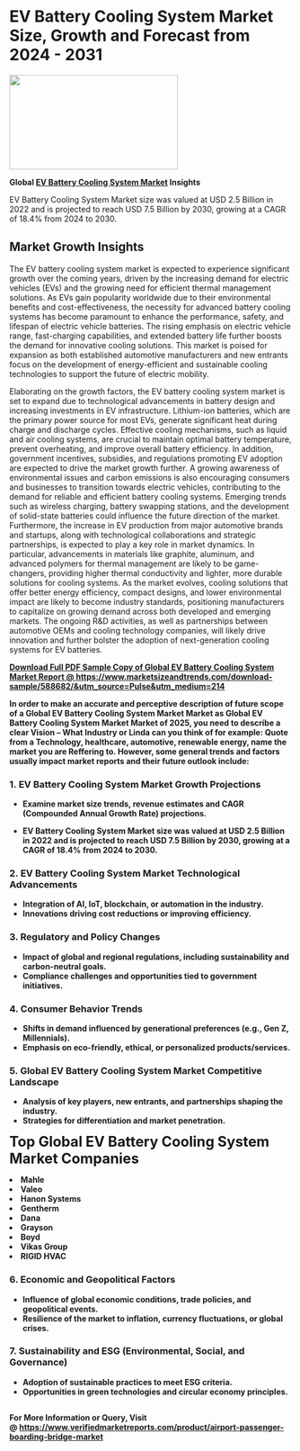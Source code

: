 <H1>EV Battery Cooling System Market Size, Growth and Forecast from 2024 - 2031</H1><img class="aligncenter size-medium wp-image-584254" src="https://thirdeyenews.in/wp-content/uploads/2024/09/Global-Market-Research-300x168.jpeg" alt="" width="300" height="168" /><p><strong>Global&nbsp;<a href="https://www.marketsizeandtrends.com/download-sample/588682/&amp;utm_source=Pulse&amp;utm_medium=214">EV Battery Cooling System Market</a> Insights</strong></p><p>EV Battery Cooling System Market size was valued at USD 2.5 Billion in 2022 and is projected to reach USD 7.5 Billion by 2030, growing at a CAGR of 18.4% from 2024 to 2030.</p><p><h2>Market Growth Insights</h2> <p>The EV battery cooling system market is expected to experience significant growth over the coming years, driven by the increasing demand for electric vehicles (EVs) and the growing need for efficient thermal management solutions. As EVs gain popularity worldwide due to their environmental benefits and cost-effectiveness, the necessity for advanced battery cooling systems has become paramount to enhance the performance, safety, and lifespan of electric vehicle batteries. The rising emphasis on electric vehicle range, fast-charging capabilities, and extended battery life further boosts the demand for innovative cooling solutions. This market is poised for expansion as both established automotive manufacturers and new entrants focus on the development of energy-efficient and sustainable cooling technologies to support the future of electric mobility. </p> <p><strong><a href="#"></a></strong></p> <p>Elaborating on the growth factors, the EV battery cooling system market is set to expand due to technological advancements in battery design and increasing investments in EV infrastructure. Lithium-ion batteries, which are the primary power source for most EVs, generate significant heat during charge and discharge cycles. Effective cooling mechanisms, such as liquid and air cooling systems, are crucial to maintain optimal battery temperature, prevent overheating, and improve overall battery efficiency. In addition, government incentives, subsidies, and regulations promoting EV adoption are expected to drive the market growth further. A growing awareness of environmental issues and carbon emissions is also encouraging consumers and businesses to transition towards electric vehicles, contributing to the demand for reliable and efficient battery cooling systems. Emerging trends such as wireless charging, battery swapping stations, and the development of solid-state batteries could influence the future direction of the market. Furthermore, the increase in EV production from major automotive brands and startups, along with technological collaborations and strategic partnerships, is expected to play a key role in market dynamics. In particular, advancements in materials like graphite, aluminum, and advanced polymers for thermal management are likely to be game-changers, providing higher thermal conductivity and lighter, more durable solutions for cooling systems. As the market evolves, cooling solutions that offer better energy efficiency, compact designs, and lower environmental impact are likely to become industry standards, positioning manufacturers to capitalize on growing demand across both developed and emerging markets. The ongoing R&D activities, as well as partnerships between automotive OEMs and cooling technology companies, will likely drive innovation and further bolster the adoption of next-generation cooling systems for EV batteries. </p> <p><strong><a href="#"></p><p><span class=""><strong>Download Full PDF Sample Copy of Global EV Battery Cooling System Market Report</strong> @ <a href="https://www.marketsizeandtrends.com/download-sample/588682/&amp;utm_source=Pulse&amp;utm_medium=214" target="_blank">https://www.marketsizeandtrends.com/download-sample/588682/&amp;utm_source=Pulse&amp;utm_medium=214</a></span></p><p>In order to make an accurate and perceptive description of future scope of a Global&nbsp;EV Battery Cooling System Market Market as Global&nbsp;EV Battery Cooling System Market Market of 2025, you need to describe a clear Vision &ndash; What Industry or Linda can you think of for example: Quote from a Technology, healthcare, automotive, renewable energy, name the market you are Reffering to. However, some general trends and factors usually impact market reports and their future outlook include:</p><h3>1.&nbsp;<strong>EV Battery Cooling System Market Growth Projections</strong></h3><ul><li>Examine market size trends, revenue estimates and CAGR (Compounded Annual Growth Rate) projections.</li><li><p>EV Battery Cooling System Market size was valued at USD 2.5 Billion in 2022 and is projected to reach USD 7.5 Billion by 2030, growing at a CAGR of 18.4% from 2024 to 2030.</p></li></ul><h3>2.&nbsp;<strong>EV Battery Cooling System Market Technological Advancements</strong></h3><ul><li>Integration of AI, IoT, blockchain, or automation in the industry.</li><li>Innovations driving cost reductions or improving efficiency.</li></ul><h3>3.&nbsp;<strong>Regulatory and Policy Changes</strong></h3><ul><li>Impact of global and regional regulations, including sustainability and carbon-neutral goals.</li><li>Compliance challenges and opportunities tied to government initiatives.</li></ul><h3>4.&nbsp;<strong>Consumer Behavior Trends</strong></h3><ul><li>Shifts in demand influenced by generational preferences (e.g., Gen Z, Millennials).</li><li>Emphasis on eco-friendly, ethical, or personalized products/services.</li></ul><h3>5.&nbsp;<strong>Global EV Battery Cooling System Market Competitive Landscape</strong></h3><ul><li>Analysis of key players, new entrants, and partnerships shaping the industry.</li><li>Strategies for differentiation and market penetration.</li></ul><p data-pm-slice="1 1 []"><span style="color: inherit; font-family: inherit; font-size: 25px;">Top Global EV Battery Cooling System Market Companies</span></p><div class="" data-test-id=""><p><li>Mahle</li><li> Valeo</li><li> Hanon Systems</li><li> Gentherm</li><li> Dana</li><li> Grayson</li><li> Boyd</li><li> Vikas Group</li><li> RIGID HVAC</li></p></div><h3>6.&nbsp;<strong>Economic and Geopolitical Factors</strong></h3><ul><li>Influence of global economic conditions, trade policies, and geopolitical events.</li><li>Resilience of the market to inflation, currency fluctuations, or global crises.</li></ul><h3>7.&nbsp;<strong>Sustainability and ESG (Environmental, Social, and Governance)</strong></h3><ul><li>Adoption of sustainable practices to meet ESG criteria.</li><li>Opportunities in green technologies and circular economy principles.</li></ul><h2><strong style="font-size: 14px;">For More Information or Query, Visit @&nbsp;</strong><a style="background-color: #ffffff; font-size: 14px;" href="https://www.marketsizeandtrends.com/report/ev-battery-cooling-system-market/" target="_blank">https://www.verifiedmarketreports.com/product/airport-passenger-boarding-bridge-market</a></h2>
